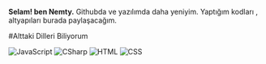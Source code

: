 **Selam! ben Nemty.**
Githubda ve yazılımda daha yeniyim. Yaptığım kodları , altyapıları burada paylaşacağım.

#Alttaki Dilleri Biliyorum

![JavaScript](https://img.shields.io/badge/JavaScript-323330?style=for-the-badge&logo=javascript&logoColor=F7DF1E) ![CSharp](https://img.shields.io/badge/C%23-239120?style=for-the-badge&logo=c-sharp&logoColor=white)  ![HTML](https://img.shields.io/badge/HTML5-E34F26?style=for-the-badge&logo=html5&logoColor=white) ![CSS](https://img.shields.io/badge/CSS3-1572B6?style=for-the-badge&logo=css3&logoColor=white)
